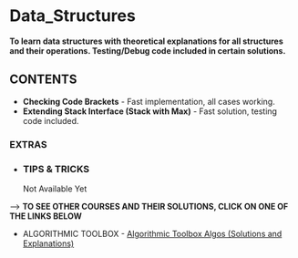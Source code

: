 # Data_Structures

**To learn data structures with theoretical explanations for all structures and their operations. Testing/Debug code included in certain solutions.**

## CONTENTS

* **Checking Code Brackets** - Fast implementation, all cases working.
* **Extending Stack Interface (Stack with Max)** - Fast solution, testing code included.

### EXTRAS

* ### TIPS & TRICKS

    Not Available Yet

--> **TO SEE OTHER COURSES AND THEIR SOLUTIONS, CLICK ON ONE OF THE LINKS BELOW**

* ALGORITHMIC TOOLBOX - [Algorithmic Toolbox Algos (Solutions and Explanations)](https://github.com/devgoel186/Algorithmic_Toolbox_Algos)
